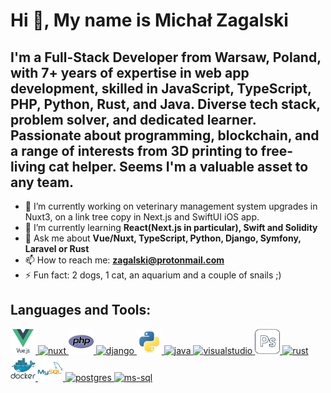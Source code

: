 # Hi 👋, My name is Michał Zagalski

## I'm a Full-Stack Developer from Warsaw, Poland, with 7+ years of expertise in web app development, skilled in JavaScript, TypeScript, PHP, Python, Rust, and Java. Diverse tech stack, problem solver, and dedicated learner. Passionate about programming, blockchain, and a range of interests from 3D printing to free-living cat helper. Seems I'm a valuable asset to any team.

- 🔭 I’m currently working on veterinary management system upgrades in Nuxt3, on a link tree copy in Next.js and SwiftUI iOS app.
- 🌱 I’m currently learning **React(Next.js in particular), Swift and Solidity**
- 💬 Ask me about **Vue/Nuxt, TypeScript, Python, Django, Symfony, Laravel or Rust**
- 📫 How to reach me: **zagalski@protonmail.com**
- ⚡ Fun fact: 2 dogs, 1 cat, an aquarium and a couple of snails ;)
  
## Languages and Tools:

  <a href="https://vuejs.org/" target="_blank" rel="noreferrer">
    <img src="https://raw.githubusercontent.com/devicons/devicon/master/icons/vuejs/vuejs-original-wordmark.svg" alt="vuejs" width="40" height="40"/>
  </a>
  <a href="https://nuxt.com" target="_blank" rel="noreferrer">
    <img src="https://nuxt.com/assets/design-kit/icon-green.png" alt="nuxt" width="40" height="40"/>
  </a>
  <a href="https://www.php.net" target="_blank" rel="noreferrer">
    <img src="https://raw.githubusercontent.com/devicons/devicon/master/icons/php/php-original.svg" alt="php" width="40" height="40"/>
  </a>
  <a href="https://www.djangoproject.com/" target="_blank" rel="noreferrer">
    <img src="https://www.djangoproject.com/m/img/logos/django-logo-negative.png" alt="django" width="40" height="40"/>
  </a>
  <a href="https://www.python.org" target="_blank" rel="noreferrer">
    <img src="https://raw.githubusercontent.com/devicons/devicon/master/icons/python/python-original.svg" alt="python" width="40" height="40"/>
  </a>
  <a href="https://www.java.com" target="_blank" rel="noreferrer">
    <img src="https://www.vectorlogo.zone/logos/java/java-icon.svg" alt="java" width="40" height="40"/>
  </a>
  <a href="https://code.visualstudio.com/" target="_blank" rel="noreferrer">
    <img src="https://www.vectorlogo.zone/logos/visualstudio_code/visualstudio_code-icon.svg" alt="visualstudio" width="40" height="40"/>
  </a>
  <a href="https://www.adobe.com/products/photoshop.html" target="_blank" rel="noreferrer">
    <img src="https://raw.githubusercontent.com/devicons/devicon/master/icons/photoshop/photoshop-line.svg" alt="photoshop" width="40" height="40"/>
  </a>
  <a href="https://www.rust-lang.org/" target="_blank" rel="noreferrer">
    <img src="https://www.vectorlogo.zone/logos/rust-lang/rust-lang-icon.svg" alt="rust" width="40" height="40"/>
  </a>
  <a href="https://www.docker.com/" target="_blank" rel="noreferrer">
    <img src="https://raw.githubusercontent.com/devicons/devicon/master/icons/docker/docker-original-wordmark.svg" alt="docker" width="40" height="40"/>
  </a>
  <a href="https://www.mysql.com/" target="_blank" rel="noreferrer">
    <img src="https://raw.githubusercontent.com/devicons/devicon/master/icons/mysql/mysql-original-wordmark.svg" alt="mysql" width="40" height="40"/>
  </a>
  <a href="https://www.postgresql.org/" target="_blank" rel="noreferrer">
    <img src="https://www.postgresql.org/media/img/about/press/elephant.png" alt="postgres" width="40" height="40"/>
  </a>
  <a href="https://www.microsoft.com/en-us/sql-server" target="_blank" rel="noreferrer">
    <img src="https://www.svgrepo.com/show/303229/microsoft-sql-server-logo.svg" alt="ms-sql" width="40" height="40"/>
  </a>
